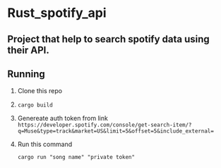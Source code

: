 # Rust_spotify_api

## Project that help to search spotify data using their API. 



## Running
1. Clone this repo

2.  ``` 
    cargo build
    ```


3. Genereate auth token from link 
  ``` https://developer.spotify.com/console/get-search-item/?q=Muse&type=track&market=US&limit=5&offset=5&include_external= ```
 
 4. Run this command 

    ``` 
    cargo run "song name" "private token" 
    ```
